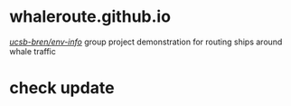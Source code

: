 # whaleroute.github.io
[_ucsb-bren/env-info_](http://ucsb-bren.github.io/env-info) group project demonstration for routing ships around whale traffic
# check update
